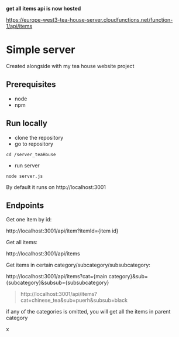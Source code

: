 __get all items api is now hosted__

https://europe-west3-tea-house-server.cloudfunctions.net/function-1/api/items

# Simple server
Created alongside with my tea house website project

## Prerequisites 
- node
- npm

## Run locally

- clone the repository
- go to repository
```
cd /server_teaHouse
```
- run server
```
node server.js
```

By default it runs on http://localhost:3001

## Endpoints

Get one item by id:

http://localhost:3001/api/item?itemId={item id}

Get all items:

http://localhost:3001/api/items

Get items in certain category/subcategory/subsubcategory:

http://localhost:3001/api/items?cat={main category}&sub={subcategory}&subsub={subsubcategory}
> http://localhost:3001/api/items?cat=chinese_tea&sub=puerh&subsub=black
> 
if any of the categories is omitted, you will get all the items in parent category

x
